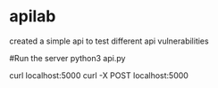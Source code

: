 # apilab
created a simple api to test different api vulnerabilities

#Run the server
python3 api.py


curl localhost:5000
curl -X POST localhost:5000
